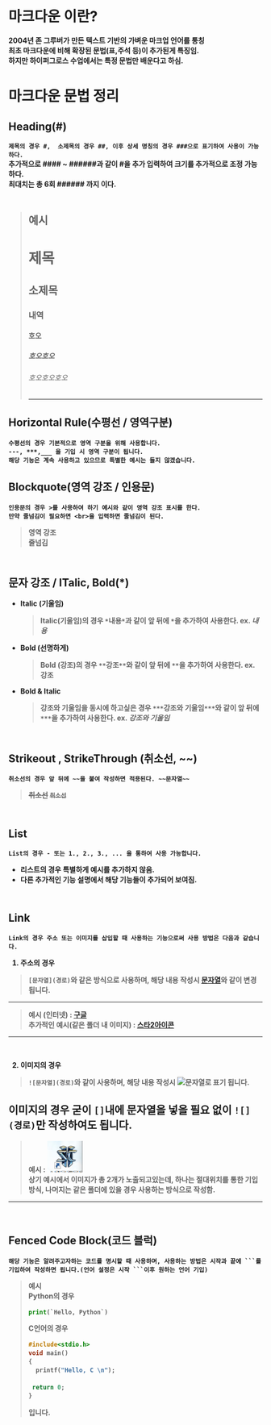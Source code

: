 # <strong>마크다운 이란?
2004년 존 그루버가 만든 텍스트 기반의 가벼운 마크업 언어를 통칭<br>
최초 마크다운에 비해 확장된 문법(표,주석 등)이 추가된게 특징임.<br>
하지만 하이퍼그로스 수업에서는 특정 문법만 배운다고 하심.<br>



# **마크다운 문법 정리**

## **Heading(#)**
 `제목의 경우 #,  소제목의 경우 ##, 이후 상세 명칭의 경우 ###으로 표기하여 사용이 가능하다.`<br>
 추가적으로 #### ~ ######과 같이 #을 추가 입력하여 크기를 추가적으로 조정 가능하다.<br>
 최대치는 총 6회 ###### 까지 이다.
<br><br>
 > 예시
> --- 
> # 제목
> ## 소제목
> ### 내역
> #### 호오
> ##### 호오호오
> ###### 호오호오호오
>---

## **Horizontal Rule(수평선 / 영역구분)**
`수평선의 경우 기본적으로 영역 구분을 위해 사용합니다.`<br>
`---, ***,___ 을 기입 시 영역 구분이 됩니다.`<br> 
`해당 기능은 계속 사용하고 있으므로 특별한 예시는 들지 않겠습니다.`
<br>

## **Blockquote(영역 강조 / 인용문)**
`인용문의 경우 >를 사용하여 하기 예시와 같이 영역 강조 표시를 한다.`<br> 
`만약 줄넘김이 필요하면 <br>을 입력하면 줄넘김이 된다.`
> 영역 강조 <br> 줄넘김

## <br>**문자 강조 / ITalic, Bold(*)**
 - Italic (기울임)
    > Italic(기울임)의 경우 `*`내용`*`과 같이 앞 뒤에 `*`을 추가하여 사용한다. ex. *내용* 
 - Bold (선명하게)
    > Bold (강조)의 경우 `**`강조`**`와 같이 앞 뒤에 `**`을 추가하여 사용한다. ex. **강조** 
 - Bold & Italic
   > 강조와 기울임을 동시에 하고싶은 경우 `***`강조와 기울임`***`와 같이 앞 뒤에 `***`을 추가하여 사용한다. ex. ***강조와 기울임***

## <br>**Strikeout , StrikeThrough (취소선, ~~)**
`취소선의 경우 앞 뒤에 ~~을 붙여 작성하면 적용된다. ~~문자열~~`
> ~~취소선~~ ~~`취소선`~~

## <br>**List**
`List의 경우 - 또는 1., 2., 3., ... 을 통하여 사용 가능합니다.`<br>
 - 리스트의 경우 특별하게 예시를 추가하지 않음.
 - 다른 추가적인 기능 설명에서 해당 기능들이 추가되어 보여짐.

## <br>**Link**
`Link의 경우 주소 또는 이미지를 삽입할 때 사용하는 기능으로써 사용 방법은 다음과 같습니다.` 
1. 주소의 경우
> `[문자열](경로)`와 같은 방식으로 사용하며, 해당 내용 작성시 [문자열](경로)와 같이 변경됩니다. 
---
> 예시 (인터넷) : [구글](https://www.google.com/) <br>
추가적인 예시(같은 폴더 내 이미지) : [스타2아이콘](/%EC%82%AC%EC%A7%84.PNG)
---
<br>

2. 이미지의 경우
> `![문자열](경로)`와 같이 사용하며, 해당 내용 작성시 ![문자열](/경로)로 표기 됩니다.<br> 

이미지의 경우 굳이 `[]`내에 문자열을 넣을 필요 없이 `![](경로)`만 작성하여도 됩니다.
---
> 예시 : ![](/사진.PNG) <br>
상기 예시에서 이미지가 총 2개가 노출되고있는데, 하나는 절대위치를 통한 기입방식, 나머지는 같은 폴더에 있을 경우 사용하는 방식으로 작성함.
--- 
<br>

## **Fenced Code Block(코드 블럭)**
`해당 기능은 알려주고자하는 코드를 명시할 때 사용하며, 사용하는 방법은 시작과 끝에 ```를 기입하여 작성하면 됩니다.(언어 설정은 시작 ```이후 원하는 언어 기입)`

>예시 <br> 
Python의 경우 <br> 
>```Python
> print(`Hello, Python`)
>```
>C언어의 경우
>```c
>#include<stdio.h>
>void main()
>{
>   printf("Hello, C \n");
>
>  return 0;
>}
>```
>입니다.
